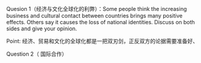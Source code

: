 Quesion 1（经济与文化全球化的利弊）：Some people think the increasing business and cultural contact between countries brings many positive effects. Others say it causes the loss of national identities. Discuss on both sides and give your opinion.

Point: 经济、贸易和文化的全球化都是一把双刃剑，正反双方的论据需要准备好、



Question 2（ 国际合作）

